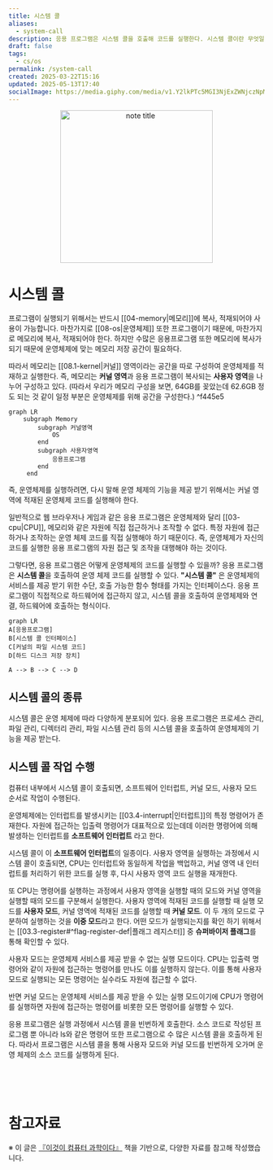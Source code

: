 ```yaml
---
title: 시스템 콜
aliases:
  - system-call
description: 응용 프로그램은 시스템 콜을 호출해 코드를 실행한다. 시스템 콜이란 무엇일까
draft: false
tags:
  - cs/os
permalink: /system-call
created: 2025-03-22T15:16
updated: 2025-05-13T17:40
socialImage: https://media.giphy.com/media/v1.Y2lkPTc5MGI3NjExZWNjczNpM3lyMDIxZG93Yjk5OWk4dGN5cjF2MzJtMDFndW90a2JseCZlcD12MV9naWZzX3NlYXJjaCZjdD1n/nea1LCYl8r8k0/giphy.gif
---
```

<p align="center">
  <img src="https://media.giphy.com/media/v1.Y2lkPTc5MGI3NjExZWNjczNpM3lyMDIxZG93Yjk5OWk4dGN5cjF2MzJtMDFndW90a2JseCZlcD12MV9naWZzX3NlYXJjaCZjdD1n/nea1LCYl8r8k0/giphy.gif" alt="note title" width="300">
</p>

# 시스템 콜

프로그램이 실행되기 위해서는 반드시 [[04-memory|메모리]]에 복사, 적재되어야 사용이 가능합니다. 마찬가지로 [[08-os|운영체제]] 또한 프로그램이기 때문에, 마찬가지로 메모리에 복사, 적재되어야 한다. 하지만 수많은 응용프로그램 또한 메모리에 복사가 되기 때문에 운영체제에 맞는 메모리 저장 공간이 필요하다.

따라서 메모리는 [[08.1-kernel|커널]] 영역이라는 공간을 따로 구성하여 운영체제를 적재하고 실행한다. 즉, 메모리는 **커널 영역**과 응용 프로그램이 복사되는 **사용자 영역**을 나누어 구성하고 있다. (따라서 우리가 메모리 구성을 보면, 64GB를 꽂았는데 62.6GB 정도 되는 것 같이 일정 부분은 운영체제를 위해 공간을 구성한다.) ^f445e5

```mermaid
graph LR
	subgraph Memory
		subgraph 커널영역
			OS
		end
		subgraph 사용자영역
			응용프로그램
		end
	 end
```

즉, 운영체제를 실행하려면, 다시 말해 운영 체제의 기능을 제공 받기 위해서는 커널 영역에 적재된 운영체제 코드를 실행해야 한다.

일반적으로 웹 브라우저나 게임과 같은 응용 프로그램은 운영체제와 달리 [[03-cpu|CPU]], 메모리와 같은 자원에 직접 접근하거나 조작할 수 없다. 특정 자원에 접근하거나 조작하는 운영 체제 코드를 직접 실행해야 하기 때문이다. 즉, 운영체제가 자신의 코드를 실행한 응용 프로그램의 자원 접근 및 조작을 대행해야 하는 것이다.

그렇다면, 응용 프로그램은 어떻게 운영체제의 코드를 실행할 수 있을까? 응용 프로그램은 **시스템 콜**을 호출하여 운영 체제 코드를 실행할 수 있다. **"시스템 콜"** 은 운영체제의 서비스를 제공 받기 위한 수단, 호출 가능한 함수 형태를 가지는 인터페이스다. 응용 프로그램이 직접적으로 하드웨어에 접근하지 않고, 시스템 콜을 호출하여 운영체제와 연결, 하드웨어에 호출하는 형식이다.

```mermaid
graph LR
A[응용프로그램]
B[시스템 콜 인터페이스]
C[커널의 파일 시스템 코드]
D[하드 디스크 저장 장치]

A --> B --> C --> D

```

## 시스템 콜의 종류

시스템 콜은 운영 체제에 따라 다양하게 분포되어 있다. 응용 프로그램은 프로세스 관리, 파일 관리, 디렉터리 관리, 파일 시스템 관리 등의 시스템 콜을 호출하여 운영체제의 기능을 제공 받는다.

## 시스템 콜 작업 수행

컴퓨터 내부에서 시스템 콜이 호출되면, 소프트웨어 인터럽트, 커널 모드, 사용자 모드 순서로 작업이 수행된다. 

운영체제에는 인터럽트를 발생시키는 [[03.4-interrupt|인터럽트]]의 특정 명령어가 존재한다. 자원에 접근하는 입출력 명령어가 대표적으로 있는데데 이러한 명령어에 의해 발생하는 인터럽트를 **소프트웨어 인터럽트** 라고 한다.

시스템 콜이 이 **소프트웨어 인터럽트**의 일종이다. 사용자 영역을 실행하는 과정에서 시스템 콜이 호출되면, CPU는 인터럽트와 동일하게 작업을 백업하고, 커널 영역 내 인터럽트를 처리하기 위한 코드를 실행 후, 다시 사용자 영역 코드 실행을 재개한다.

또 CPU는 명령어를 실행하는 과정에서 사용자 영역을 실행할 때의 모드와 커널 영역을 실행할 때의 모드를 구분해서 실행한다. 사용자 영역에 적재된 코드를 실행할 때 실행 모드를 **사용자 모드**, 커널 영역에 적재된 코드를 실행할 때 **커널 모드**. 이 두 개의 모드로 구분하여 실행하는 것을 **이중 모드**라고 한다. 어떤 모드가 실행되는지를 확인 하기 위해서는 [[03.3-register#^flag-register-def|플래그 레지스터]] 중 **슈퍼바이저 플래그**를 통해 확인할 수 있다.

사용자 모드는 운영체제 서비스를 제공 받을 수 없는 실행 모드이다. CPU는 입출력 명령어와 같이 자원에 접근하는 명령어를 만나도 이를 실행하지 않는다. 이를 통해 사용자 모드로 실행되는 모든 명령어는 실수라도 자원에 접근할 수 없다.

반면 커널 모드는 운영체제 서비스를 제공 받을 수 있는 실행 모드이기에 CPU가 명령어를 실행하면 자원에 접근하는 명령어를 비롯한 모든 명령어를 실행할 수 있다. 

응용 프로그램은 실행 과정에서 시스템 콜을 빈번하게 호출한다. 소스 코드로 작성된 프로그램 뿐 아니라 ls와 같은 명령어 또한 프로그램으로 수 많은 시스템 콜을 호출하게 된다. 따라서 프로그램은 시스템 콜을 통해 사용자 모드와 커널 모드를 빈번하게 오가며 운영 체제의 소스 코드를 실행하게 된다.

</br></br></br>
# 참고자료
※ 이 글은 [『이것이 컴퓨터 과학이다』](https://product.kyobobook.co.kr/detail/S000214014967) 책을 기반으로, 다양한 자료를 참고해 작성했습니다.